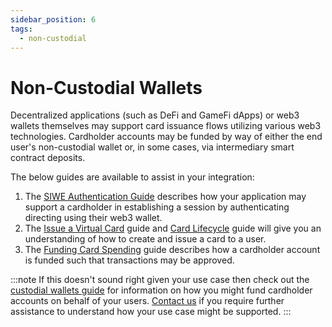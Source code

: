 ```yaml
---
sidebar_position: 6
tags:
  - non-custodial
---
```


# Non-Custodial Wallets

Decentralized applications (such as DeFi and GameFi dApps) or web3 wallets themselves may support card issuance flows utilizing various web3 technologies. Cardholder accounts may be funded by way of either the end user's non-custodial wallet or, in some cases, via intermediary smart contract deposits.

The below guides are available to assist in your integration: 
1. The [SIWE Authentication Guide](/guides/authentication#siwe-authentication) describes how your application may support a cardholder in establishing a session by authenticating directing using their web3 wallet.
1. The [Issue a Virtual Card](/guides/issue-a-virtual-card) guide and [Card Lifecycle](/guides/card-lifecycle) guide will give you an understanding of how to create and issue a card to a user.
1. The [Funding Card Spending](/guides/funding-card-spending) guide describes how a cardholder account is funded such that transactions may be approved.


:::note
If this doesn't sound right given your use case then check out the [custodial wallets guide](/guides/custodial-wallets) for information on how you might fund cardholder accounts on behalf of your users. [Contact us](https://immersve.com/contact/) if you require further assistance to understand how your use case might be supported.
:::